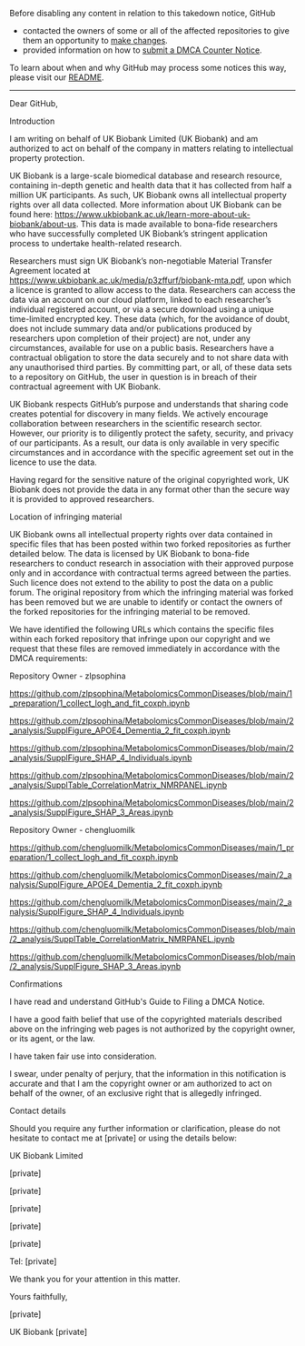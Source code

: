 Before disabling any content in relation to this takedown notice, GitHub  
- contacted the owners of some or all of the affected repositories to give them an opportunity to [make changes](https://docs.github.com/en/github/site-policy/dmca-takedown-policy#a-how-does-this-actually-work).  
- provided information on how to [submit a DMCA Counter Notice](https://docs.github.com/en/articles/guide-to-submitting-a-dmca-counter-notice).  
  
To learn about when and why GitHub may process some notices this way, please visit our [README](https://github.com/github/dmca/blob/master/README.md#anatomy-of-a-takedown-notice).  
  
---  
  
Dear GitHub,  
  
   
  
Introduction  
  
   
  
I am writing on behalf of UK Biobank Limited (UK Biobank) and am authorized to act on behalf of the company in matters relating to intellectual property protection.    
  
   
  
UK Biobank is a large-scale biomedical database and research resource, containing in-depth genetic and health data that it has collected from half a million UK participants. As such, UK Biobank owns all intellectual property rights over all data collected. More information about UK Biobank can be found here: https://www.ukbiobank.ac.uk/learn-more-about-uk-biobank/about-us. This data is made available to bona-fide researchers who have successfully completed UK Biobank’s stringent application process to undertake health-related research.  
  
   
  
Researchers must sign UK Biobank’s non-negotiable Material Transfer Agreement located at https://www.ukbiobank.ac.uk/media/p3zffurf/biobank-mta.pdf, upon which a licence is granted to allow access to the data. Researchers can access the data via an account on our cloud platform, linked to each researcher’s individual registered account, or via a secure download using a unique time-limited encrypted key. These data (which, for the avoidance of doubt, does not include summary data and/or publications produced by researchers upon completion of their project) are not, under any circumstances, available for use on a public basis. Researchers have a contractual obligation to store the data securely and to not share data with any unauthorised third parties. By committing part, or all, of these data sets to a repository on GitHub, the user in question is in breach of their contractual agreement with UK Biobank.  
  
   
  
UK Biobank respects GitHub’s purpose and understands that sharing code creates potential for discovery in many fields. We actively encourage collaboration between researchers in the scientific research sector. However, our priority is to diligently protect the safety, security, and privacy of our participants. As a result, our data is only available in very specific circumstances and in accordance with the specific agreement set out in the licence to use the data.  
  
   
  
Having regard for the sensitive nature of the original copyrighted work, UK Biobank does not provide the data in any format other than the secure way it is provided to approved researchers.  
  
   
  
Location of infringing material  
  
   
  
UK Biobank owns all intellectual property rights over data contained in specific files that has been posted within two forked repositories as further detailed below. The data is licensed by UK Biobank to bona-fide researchers to conduct research in association with their approved purpose only and in accordance with contractual terms agreed between the parties. Such licence does not extend to the ability to post the data on a public forum. The original repository from which the infringing material was forked has been removed but we are unable to identify or contact the owners of the forked repositories for the infringing material to be removed.  
  
   
  
We have identified the following URLs which contains the specific files within each forked repository that infringe upon our copyright and we request that these files are removed immediately in accordance with the DMCA requirements:  
  
   
  
Repository Owner - zlpsophina  
  
https://github.com/zlpsophina/MetabolomicsCommonDiseases/blob/main/1_preparation/1_collect_logh_and_fit_coxph.ipynb  
  
https://github.com/zlpsophina/MetabolomicsCommonDiseases/blob/main/2_analysis/SupplFigure_APOE4_Dementia_2_fit_coxph.ipynb  
  
https://github.com/zlpsophina/MetabolomicsCommonDiseases/blob/main/2_analysis/SupplFigure_SHAP_4_Individuals.ipynb  
  
https://github.com/zlpsophina/MetabolomicsCommonDiseases/blob/main/2_analysis/SupplTable_CorrelationMatrix_NMRPANEL.ipynb  
  
https://github.com/zlpsophina/MetabolomicsCommonDiseases/blob/main/2_analysis/SupplFigure_SHAP_3_Areas.ipynb  
  
   
  
Repository Owner - chengluomilk  
  
https://github.com/chengluomilk/MetabolomicsCommonDiseases/main/1_preparation/1_collect_logh_and_fit_coxph.ipynb  
  
https://github.com/chengluomilk/MetabolomicsCommonDiseases/main/2_analysis/SupplFigure_APOE4_Dementia_2_fit_coxph.ipynb  
  
https://github.com/chengluomilk/MetabolomicsCommonDiseases/main/2_analysis/SupplFigure_SHAP_4_Individuals.ipynb  
  
https://github.com/chengluomilk/MetabolomicsCommonDiseases/blob/main/2_analysis/SupplTable_CorrelationMatrix_NMRPANEL.ipynb  
  
https://github.com/chengluomilk/MetabolomicsCommonDiseases/blob/main/2_analysis/SupplFigure_SHAP_3_Areas.ipynb  
  
   
  
Confirmations  
  
   
  
I have read and understand GitHub's Guide to Filing a DMCA Notice.  
  
   
  
I have a good faith belief that use of the copyrighted materials described above on the infringing web pages is not authorized by the copyright owner, or its agent, or the law.  
  
   
  
I have taken fair use into consideration.  
  
   
  
I swear, under penalty of perjury, that the information in this notification is accurate and that I am the copyright owner or am authorized to act on behalf of the owner, of an exclusive right that is allegedly infringed.  
  
   
  
Contact details  
  
   
  
Should you require any further information or clarification, please do not hesitate to contact me at [private] or using the details below:  
  
   
  
UK Biobank Limited  
  
[private]  
  
[private]  
  
[private]  
  
[private]  
  
[private]  
  
   
  
Tel: [private]  
  
   
  
We thank you for your attention in this matter.  
  
   
  
Yours faithfully,  
  
   
  
[private]  
  
UK Biobank [private]  

